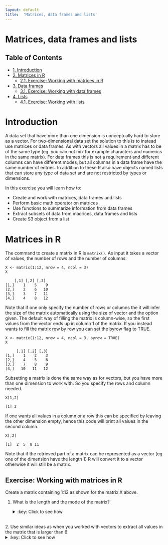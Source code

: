 ```yaml
---
layout: default
title:  'Matrices, data frames and lists'
---
```

# Matrices, data frames and lists
<div id="table-of-contents">
<h2>Table of Contents</h2>
<div id="text-table-of-contents">
<ul>
<li><a href="#orgheadline1">1. Introduction</a></li>
<li><a href="#orgheadline3">2. Matrices in R</a>
<ul>
<li><a href="#orgheadline2">2.1. Exercise: Working with matrices in R</a></li>
</ul>
</li>
<li><a href="#orgheadline5">3. Data frames</a>
<ul>
<li><a href="#orgheadline4">3.1. Exercise: Working with data frames</a></li>
</ul>
</li>
<li><a href="#orgheadline7">4. Lists</a>
<ul>
<li><a href="#orgheadline6">4.1. Exercise: Working with lists</a></li>
</ul>
</li>
</ul>
</div>
</div>


# Introduction<a id="orgheadline1"></a>

A data set that have more than one dimension is conceptually hard to
store as a vector. For two-dimensional data set the solution to this
is to instead use matrices or data frames. As with vectors all values
in a matrix has to be of the same type (eg. you can not mix for
example characters and numerics in the same matrix). For data frames
this is not a requirement and different columns can have different
modes, but all columns in a data frame have the same number of
entries. In addition to these R also have objects named lists that can
store any type of data set and are not restricted by types or dimensions.

In this exercise you will learn how to:
- Create and work with matrices, data frames and lists
- Perform basic math operator on matrices
- Use functions to summarize information from data frames
- Extract subsets of data from macrices, data frames and lists
- Create S3 object from a list


# Matrices in R<a id="orgheadline3"></a>

The command to create a matrix in R is `matrix()`. 
As input it takes a vector of values, the number of
rows and the number of columns.

    X <- matrix(1:12, nrow = 4, ncol = 3)
    X

        [,1] [,2] [,3]
    [1,]    1    5    9
    [2,]    2    6   10
    [3,]    3    7   11
    [4,]    4    8   12

Note that if one only specify the number of rows or columns the it
will infer the size of the matrix automatically using the size of
vector and the option given. The default way of filling the matrix is
column-wise, so the first values from the vector ends up in column 1
of the matrix. If you instead wants to fill the matrix row by row you
can set the byrow flag to TRUE.

    X <- matrix(1:12, nrow = 4, ncol = 3, byrow = TRUE)
    X

         [,1] [,2] [,3]
    [1,]    1    2    3
    [2,]    4    5    6
    [3,]    7    8    9
    [4,]   10   11   12

Subsetting a matrix is done the same way as for vectors, but you have
more than one dimension to work with. So you specify the rows and
column needed. 

    X[1,2]

    [1] 2

If one wants all values in a column or a row this can be specified by
leaving the other dimension empty, hence this code will print all
values in the second column.

    X[,2]

    [1]  2  5  8 11

Note that if the retrieved part of a matrix can be represented as a
vector (eg one of the dimension have the length 1) R will convert it
to a vector otherwise it will still be a matrix.

## Exercise: Working with matrices in R<a id="orgheadline2"></a>

Create a matrix containing 1:12 as shown for the matrix X above. 

1.  What is the length and the mode of the matrix?
    <details>
    <summary>:key: Click to see how</summary>
    <pre>
    
        mode(X)
        length(X)
    
        [1] "numeric"
        [1] 12
    </pre>
    </details>
<br>
2.  Use similar ideas as when you worked with vectors to extract all
    values in the matrix that is larger than 6
    <details>
    <summary>:key: Click to see how</summary>
    <pre>
    
        X[X>6]
    
        [1]  7 10  8 11  9 12
    
    </pre>
    </details>
<br>
3.  Shift places of column 1 and 3 in X
    <details>
    <summary>:key: Click to see how</summary>
    <pre>

        X[,c(3,2,1)]
    
             [,1] [,2] [,3]
        [1,]    3    2    1
        [2,]    6    5    4
        [3,]    9    8    7
        [4,]   12   11   10
    
    </pre>
    </details>
<br>
4.  Add a vector with three zeros as a fifth row to the matrix

    <details>
    <summary>:key: Click to see how</summary>
    <pre>
    
        X.2 <- rbind(X, rep(0, 3))
        X.2
    
             [,1] [,2] [,3]
        [1,]    1    2    3
        [2,]    4    5    6
        [3,]    7    8    9
        [4,]   10   11   12
        [5,]    0    0    0
    </pre>
    </details>
<br>
5.  Replace all values the first two columns in your matrix with "NA".
    <details>
    <summary>:key: Click to see how</summary>
    <pre>
    
        X[,1:2] <- NA
        X
    
             [,1] [,2] [,3]
        [1,]   NA   NA    3
        [2,]   NA   NA    6
        [3,]   NA   NA    9
        [4,]   NA   NA   12
    </pre>
    </details>
<br>
6.  Replace all values in the matrix with 0 and convert it to a vector
    <details>
    <summary>:key: Click to see how</summary>
    <pre>
    
        X[] <- 0
        as.vector(X)
    
        [1] 0 0 0 0 0 0 0 0 0 0 0 0
    </pre>
    </details>
<br>
7.  In the the exercies earlier you created a vector with the names of
    the type Geno\_a\_1, Geno\_a\_2, Geno\_a\_3, Geno\_b\_1, Geno\_b\_2&#x2026;,
    Geno\_s\_3 using vectors. In todays lecture a function named outer
    that generate matrixes was mentioned. Try to generate the same
    vector as yesterday using this function instead. The outer function
    is very powerful, but can be hard to wrap you head around, so try
    to follow the logics, perhaps by creating a simple example to start
    with.
    <details>
    <summary>:key: Click to see how</summary>
    <pre>
    
        letnum <- outer(paste("Geno",letters[1:19], sep = "_"), 1:3, paste, sep = "_")
        class(letnum)
        sort(as.vector(letnum))
        #sort(paste("Geno", as.vector(letnum), sep = "_"))
    
        [1] "matrix"
        
        [1] "Geno_a_1" "Geno_a_2" "Geno_a_3" "Geno_b_1" "Geno_b_2" "Geno_b_3"
         [7] "Geno_c_1" "Geno_c_2" "Geno_c_3" "Geno_d_1" "Geno_d_2" "Geno_d_3"
        [13] "Geno_e_1" "Geno_e_2" "Geno_e_3" "Geno_f_1" "Geno_f_2" "Geno_f_3"
        [19] "Geno_g_1" "Geno_g_2" "Geno_g_3" "Geno_h_1" "Geno_h_2" "Geno_h_3"
        [25] "Geno_i_1" "Geno_i_2" "Geno_i_3" "Geno_j_1" "Geno_j_2" "Geno_j_3"
        [31] "Geno_k_1" "Geno_k_2" "Geno_k_3" "Geno_l_1" "Geno_l_2" "Geno_l_3"
        [37] "Geno_m_1" "Geno_m_2" "Geno_m_3" "Geno_n_1" "Geno_n_2" "Geno_n_3"
        [43] "Geno_o_1" "Geno_o_2" "Geno_o_3" "Geno_p_1" "Geno_p_2" "Geno_p_3"
        [49] "Geno_q_1" "Geno_q_2" "Geno_q_3" "Geno_r_1" "Geno_r_2" "Geno_r_3"
        [55] "Geno_s_1" "Geno_s_2" "Geno_s_3"
    
    </pre>
    </details>
<br>
8.  Create two different 2 by 2 matrices named A and B. A should
    contain the values 1 - 4 and B the values 5-8. Try out the
    following commands and by looking at the results see if you can
    figure out what is going on.  
    A. A \* B  
    B. A / B  
    C. A %x% B  
    D. A + B  
    E. A - B  
    F. A == B  
    <details>
    <summary>:key: Click to see how</summary>
    <pre>
    
        A <- matrix(1:4, ncol = 2, nrow = 2)
        B <- matrix(5:8, ncol = 2, nrow = 2)
        A

            [,1] [,2]
        [1,]    1    3
        [2,]    2    4
		
		B

            [,1] [,2]
        [1,]    5    7
        [2,]    6    8

        A * B
		
            [,1] [,2]
        [1,]    5   21
        [2,]   12   32

		A / B
		
                 [,1]      [,2]
        [1,] 0.2000000 0.4285714
        [2,] 0.3333333 0.5000000
		
		
        A %x% B
		
            [,1] [,2] [,3] [,4]
        [1,]    5    7   15   21
        [2,]    6    8   18   24
        [3,]   10   14   20   28
        [4,]   12   16   24   32
		
        A + B
		
            [,1] [,2]
        [1,]    6   10
        [2,]    8   12
		
        A - B
		
            [,1] [,2]
        [1,]   -4   -4
        [2,]   -4   -4
		
        A == B
		
             [,1]  [,2]
        [1,] FALSE FALSE
        [2,] FALSE FALSE
    
    </pre>
    </details>
<br>
9.  Generate a 10 by 10 matrix with random numbers. Add row and
    columnnames and calculate mean and median over rows and save these
    in a new matrix.  
    <details> <summary>:key: Click to see how</summary> 
    <pre>
    
        e <- rnorm(n = 100)
        E <- matrix(e, nrow = 10, ncol = 10)
        colnames(E) <- LETTERS[1:10]
        rownames(E) <- colnames(E)
        E.means <- rowMeans(E)
        E.medians <- apply(E, MARGIN = 1, median)
        E.mm <- rbind(E.means, E.medians)
        E.mm
    
                           A          B          C          D         E         F
        E.means   -0.01902767 0.01075332 -0.4137270 -0.1304978 0.2099126 0.2965743
        E.medians  0.53337938 0.18481261 -0.2248858 -0.1139851 0.3269634 0.2601974
                           G           H          I          J
        E.means   -0.6670421 -0.27378920 -0.1533350 -0.0437610
        E.medians -0.5247300 -0.09460231 -0.3547495 -0.2493248
    
    </pre>
    </details>
<br>

# Data frames<a id="orgheadline5"></a>

Even though vectors are at the very base of R usage, data frames are
central to R as the most common ways to import data into R
(read.table) will create a data frame. Even though a data frame can
itself contain another data frame, the by far, most common data frames
consists of a set of equally long vectors. As data frames can contain
several different data types the command `str()`
is very useful to run on data frames

    vector1 <- 1:10
    vector2 <- letters[1:10]
    vector3 <- rnorm(10, sd = 10)
    df <- data.frame(vector1, vector2, vector3)
    str(df)

    'data.frame':   10 obs. of  3 variables:
     $ vector1: int  1 2 3 4 5 6 7 8 9 10
     $ vector2: Factor w/ 10 levels "a","b","c","d",..: 1 2 3 4 5 6 7 8 9 10
     $ vector3: num  8.463 0.905 -0.255 -6.59 3.369 ...

In the above example we can see that the data frame df contains 10
observations for three variables that all have different modes, column
1 is an integer vector, column 2 a vector with factors! and column
3 a numeric vector. It is noteworthy that the second column is a
factor even though we just gave it a character vector.

## Exercise: Working with data frames<a id="orgheadline4"></a>

1.  Use the built-in help in R to figure out what is going on with the
    second column in df data frame described above and modify the
    creation of the data frame so that the second column is stored as a
    character vector.  
    <details>
    <summary>:key: Click to see how</summary>
    <pre>
    
        df <- data.frame(vector1, vector2, vector3, stringsAsFactors = FALSE)
			str(df)
    
        'data.frame':   10 obs. of  3 variables:
         $ vector1: int  1 2 3 4 5 6 7 8 9 10
         $ vector2: chr  "a" "b" "c" "d" ...
         $ vector3: num  8.463 0.905 -0.255 -6.59 3.369 ...
    
    </pre>
    </details>
<br>
2.  One can select columns from a data frame using either the name or
    the position. Use both methods to print the last two columns from
    the df data frame.
    <details>
    <summary>:key: Click to see how</summary>
    <pre>   
    
        df[,2:3]
        df[,c("vector2", "vector3")]
    
           vector2     vector3
        1        a   8.4628687
        2        b   0.9046253
        3        c  -0.2549117
        4        d  -6.5902581
        5        e   3.3685362
        6        f  16.7773472
        7        g   9.3203649
        8        h -10.4333097
        9        i   2.9716131
        10       j   8.1402695
           vector2     vector3
        1        a   8.4628687
        2        b   0.9046253
        3        c  -0.2549117
        4        d  -6.5902581
        5        e   3.3685362
        6        f  16.7773472
        7        g   9.3203649
        8        h -10.4333097
        9        i   2.9716131
        10       j   8.1402695
    
    </pre>
    </details>
<br>
3.  Print all letters in the vector2 column of the data frame where the
    vector3 column has a positive value.
    <details>
    <summary>:key: Click to see how</summary>
    <pre>
    
        df[df$vector3>0,2]
        df$vector2[df$vector3>0]
    
        [1] "a" "b" "e" "f" "g" "i" "j"
        [1] "a" "b" "e" "f" "g" "i" "j"
    
    </pre>
    </details>
<br>
4.  Create a new vector combining the all columns of df seperated by a underscore.
    <details>
    <summary>:key: Click to see how</summary>
    <pre>
    
        paste(df$vector1, df$vector2, df$vector3, sep = "_")
    
         [1] "1_a_8.46286871843976"  "2_b_0.904625308313597" "3_c_-0.25491171338376"
         [4] "4_d_-6.59025808447186" "5_e_3.36853617579661"  "6_f_16.7773472039123" 
         [7] "7_g_9.32036493453533"  "8_h_-10.4333097064694" "9_i_2.97161306345798" 
        [10] "10_j_8.14026953369552"
    
    </pre>
    </details>
<br>
5.  There is a data frame of car information that comes with the base
    installation of R. Have a look at this data by typing `mtcars`.
    <details>
    <summary>:key: Click to see how</summary>
    <pre>
    
        mtcars
    
                             mpg cyl  disp  hp drat    wt  qsec vs am gear carb
        Mazda RX4           21.0   6 160.0 110 3.90 2.620 16.46  0  1    4    4
        Mazda RX4 Wag       21.0   6 160.0 110 3.90 2.875 17.02  0  1    4    4
        Datsun 710          22.8   4 108.0  93 3.85 2.320 18.61  1  1    4    1
        Hornet 4 Drive      21.4   6 258.0 110 3.08 3.215 19.44  1  0    3    1
        Hornet Sportabout   18.7   8 360.0 175 3.15 3.440 17.02  0  0    3    2
        Valiant             18.1   6 225.0 105 2.76 3.460 20.22  1  0    3    1
        Duster 360          14.3   8 360.0 245 3.21 3.570 15.84  0  0    3    4
        Merc 240D           24.4   4 146.7  62 3.69 3.190 20.00  1  0    4    2
        Merc 230            22.8   4 140.8  95 3.92 3.150 22.90  1  0    4    2
        Merc 280            19.2   6 167.6 123 3.92 3.440 18.30  1  0    4    4
        Merc 280C           17.8   6 167.6 123 3.92 3.440 18.90  1  0    4    4
        Merc 450SE          16.4   8 275.8 180 3.07 4.070 17.40  0  0    3    3
        Merc 450SL          17.3   8 275.8 180 3.07 3.730 17.60  0  0    3    3
        Merc 450SLC         15.2   8 275.8 180 3.07 3.780 18.00  0  0    3    3
        Cadillac Fleetwood  10.4   8 472.0 205 2.93 5.250 17.98  0  0    3    4
        Lincoln Continental 10.4   8 460.0 215 3.00 5.424 17.82  0  0    3    4
        Chrysler Imperial   14.7   8 440.0 230 3.23 5.345 17.42  0  0    3    4
        Fiat 128            32.4   4  78.7  66 4.08 2.200 19.47  1  1    4    1
        Honda Civic         30.4   4  75.7  52 4.93 1.615 18.52  1  1    4    2
        Toyota Corolla      33.9   4  71.1  65 4.22 1.835 19.90  1  1    4    1
        Toyota Corona       21.5   4 120.1  97 3.70 2.465 20.01  1  0    3    1
        Dodge Challenger    15.5   8 318.0 150 2.76 3.520 16.87  0  0    3    2
        AMC Javelin         15.2   8 304.0 150 3.15 3.435 17.30  0  0    3    2
        Camaro Z28          13.3   8 350.0 245 3.73 3.840 15.41  0  0    3    4
        Pontiac Firebird    19.2   8 400.0 175 3.08 3.845 17.05  0  0    3    2
        Fiat X1-9           27.3   4  79.0  66 4.08 1.935 18.90  1  1    4    1
        Porsche 914-2       26.0   4 120.3  91 4.43 2.140 16.70  0  1    5    2
        Lotus Europa        30.4   4  95.1 113 3.77 1.513 16.90  1  1    5    2
        Ford Pantera L      15.8   8 351.0 264 4.22 3.170 14.50  0  1    5    4
        Ferrari Dino        19.7   6 145.0 175 3.62 2.770 15.50  0  1    5    6
        Maserati Bora       15.0   8 301.0 335 3.54 3.570 14.60  0  1    5    8
        Volvo 142E          21.4   4 121.0 109 4.11 2.780 18.60  1  1    4    2
    
    </pre>
    </details>
<br>
6.  Re-arrange the row names of this data frame and save as a vector.
    <details>
    <summary>:key: Click to see how</summary>
    <pre>
    
        car.names <- sample(row.names(mtcars))
    
    </pre>
    </details>
<br>
7.  Create a data frame containg the vector from the previous question
    and two vectors with random numbers named random1 and random2.
    <details>
    <summary>:key: Click to see how</summary>
    <pre>
    
        random1 <- rnorm(length(car.names))
        random2 <- rnorm(length(car.names))
        mtcars2 <- data.frame(car.names, random1, random2)
        mtcars2
    
                    car.names    random1      random2
        1        Toyota Corona  0.2672093  0.748625274
        2           Duster 360 -0.4127061 -0.289656962
        3    Hornet Sportabout -0.6291955  1.154517511
        4           Volvo 142E  1.4695465  1.822855299
        5         Lotus Europa -0.1088715 -0.688590021
        6       Hornet 4 Drive -0.4359612 -0.274399856
        7              Valiant -0.9114306 -0.552239587
        8          Merc 450SLC  0.1083370  0.212631221
        9            Fiat X1-9 -0.3422226 -1.991076826
        10  Cadillac Fleetwood  0.4657490  0.779438149
        11      Toyota Corolla  1.1136944 -0.949605064
        12       Mazda RX4 Wag -0.6442193 -0.353000665
        13        Ferrari Dino  0.7393240 -0.157842460
        14           Mazda RX4 -0.0431834  1.428955430
        15          Datsun 710  1.1788716 -0.056881290
        16            Merc 280  0.8434795 -1.676932154
        17            Fiat 128  0.5203762 -1.540330757
        18          Merc 450SE -0.6783654 -1.088913643
        19         Honda Civic  0.9413628 -0.689011222
        20       Porsche 914-2 -1.7112856 -0.279261819
        21    Pontiac Firebird  0.7238131  0.980874293
        22            Merc 230  0.4692142  0.417665142
        23       Maserati Bora -0.6522722  0.394803085
        24 Lincoln Continental  1.3341690 -0.008482409
        25   Chrysler Imperial -1.7568138  0.231171108
        26         AMC Javelin -0.3436457 -0.801661343
        27    Dodge Challenger  0.9847896  0.240541233
        28      Ford Pantera L  0.1812936 -2.391389388
        29          Camaro Z28  0.2731022 -0.562270119
        30           Merc 240D -1.3300011  0.941390495
        31           Merc 280C -0.1134380 -1.051899224
        32          Merc 450SL  1.0369179 -0.256698993
    </pre>
    </details>
<br>
8.  Now you have two data frames that both contains information on a
    set of cars. A collaborator asks you to create a new data frame
    with all this information combined. Create this
    merged data frame and make sure that it corresponds that is combined 
	in the correct way.
    <details>
    <summary>:key: Click to see how</summary>
    <pre>
    
        mt.merged <- merge(mtcars, mtcars2, by.x = "row.names", by.y = "car.names")
        mt.merged
    
                     Row.names  mpg cyl  disp  hp drat    wt  qsec vs am gear carb
        1          AMC Javelin 15.2   8 304.0 150 3.15 3.435 17.30  0  0    3    2
        2   Cadillac Fleetwood 10.4   8 472.0 205 2.93 5.250 17.98  0  0    3    4
        3           Camaro Z28 13.3   8 350.0 245 3.73 3.840 15.41  0  0    3    4
        4    Chrysler Imperial 14.7   8 440.0 230 3.23 5.345 17.42  0  0    3    4
        5           Datsun 710 22.8   4 108.0  93 3.85 2.320 18.61  1  1    4    1
        6     Dodge Challenger 15.5   8 318.0 150 2.76 3.520 16.87  0  0    3    2
        7           Duster 360 14.3   8 360.0 245 3.21 3.570 15.84  0  0    3    4
        8         Ferrari Dino 19.7   6 145.0 175 3.62 2.770 15.50  0  1    5    6
        9             Fiat 128 32.4   4  78.7  66 4.08 2.200 19.47  1  1    4    1
        10           Fiat X1-9 27.3   4  79.0  66 4.08 1.935 18.90  1  1    4    1
        11      Ford Pantera L 15.8   8 351.0 264 4.22 3.170 14.50  0  1    5    4
        12         Honda Civic 30.4   4  75.7  52 4.93 1.615 18.52  1  1    4    2
        13      Hornet 4 Drive 21.4   6 258.0 110 3.08 3.215 19.44  1  0    3    1
        14   Hornet Sportabout 18.7   8 360.0 175 3.15 3.440 17.02  0  0    3    2
        15 Lincoln Continental 10.4   8 460.0 215 3.00 5.424 17.82  0  0    3    4
        16        Lotus Europa 30.4   4  95.1 113 3.77 1.513 16.90  1  1    5    2
        17       Maserati Bora 15.0   8 301.0 335 3.54 3.570 14.60  0  1    5    8
        18           Mazda RX4 21.0   6 160.0 110 3.90 2.620 16.46  0  1    4    4
        19       Mazda RX4 Wag 21.0   6 160.0 110 3.90 2.875 17.02  0  1    4    4
        20            Merc 230 22.8   4 140.8  95 3.92 3.150 22.90  1  0    4    2
        21           Merc 240D 24.4   4 146.7  62 3.69 3.190 20.00  1  0    4    2
        22            Merc 280 19.2   6 167.6 123 3.92 3.440 18.30  1  0    4    4
        23           Merc 280C 17.8   6 167.6 123 3.92 3.440 18.90  1  0    4    4
        24          Merc 450SE 16.4   8 275.8 180 3.07 4.070 17.40  0  0    3    3
        25          Merc 450SL 17.3   8 275.8 180 3.07 3.730 17.60  0  0    3    3
        26         Merc 450SLC 15.2   8 275.8 180 3.07 3.780 18.00  0  0    3    3
        27    Pontiac Firebird 19.2   8 400.0 175 3.08 3.845 17.05  0  0    3    2
        28       Porsche 914-2 26.0   4 120.3  91 4.43 2.140 16.70  0  1    5    2
        29      Toyota Corolla 33.9   4  71.1  65 4.22 1.835 19.90  1  1    4    1
        30       Toyota Corona 21.5   4 120.1  97 3.70 2.465 20.01  1  0    3    1
        31             Valiant 18.1   6 225.0 105 2.76 3.460 20.22  1  0    3    1
        32          Volvo 142E 21.4   4 121.0 109 4.11 2.780 18.60  1  1    4    2
              random1      random2
        1  -0.3436457 -0.801661343
        2   0.4657490  0.779438149
        3   0.2731022 -0.562270119
        4  -1.7568138  0.231171108
        5   1.1788716 -0.056881290
        6   0.9847896  0.240541233
        7  -0.4127061 -0.289656962
        8   0.7393240 -0.157842460
        9   0.5203762 -1.540330757
        10 -0.3422226 -1.991076826
        11  0.1812936 -2.391389388
        12  0.9413628 -0.689011222
        13 -0.4359612 -0.274399856
        14 -0.6291955  1.154517511
        15  1.3341690 -0.008482409
        16 -0.1088715 -0.688590021
        17 -0.6522722  0.394803085
        18 -0.0431834  1.428955430
        19 -0.6442193 -0.353000665
        20  0.4692142  0.417665142
        21 -1.3300011  0.941390495
        22  0.8434795 -1.676932154
        23 -0.1134380 -1.051899224
        24 -0.6783654 -1.088913643
        25  1.0369179 -0.256698993
        26  0.1083370  0.212631221
        27  0.7238131  0.980874293
        28 -1.7112856 -0.279261819
        29  1.1136944 -0.949605064
        30  0.2672093  0.748625274
        31 -0.9114306 -0.552239587
        32  1.4695465  1.822855299
    </pre>
    </details>
<br>
9.  Calculate the mean value for the two columns that you added to the
    mtcars data frame. 
    <details>
    <summary>:key: Click to see how</summary>
    <pre>
  
        colMeans(mtcars2[, c("random1", "random2")])

            random1     random2 
         0.07930118 -0.19708361

    </pre>
    </details>

	Try to modify so you get the mean by cylinder
    number instead.
    <details>
    <summary>:key: Click to see how</summary>
    <pre>

		aggregate(mtcars2$random1,  by = list(mtcars$cyl), FUN = mean)
    
          Group.1          x
        1       4 0.02470902
        2       6 0.16250439
        3       8 0.08059342
    
          mtcars$cyl mtcars2$ex1
        1          4 -0.31758135
        2          6 -0.31712091
        3          8  0.01378375
    
    </pre>
    </details>
<br>

# Lists<a id="orgheadline7"></a>

The last data structure that we will explore are lists, which is a
very flexible structure. Lists can i R combine different data
structures and they do not have to be of equal dimensions or have
other restrictions. The drawback with a flexible structure is that it
requires a bit more work to interact with.

The syntax to create a list is similar to creation of the other data
structures in R. 

    l <- list(1, 2, 3)

As with the data frames the str() command is very useful for the
sometimes fairly complex lists instances.

    str(l)

    List of 3
     $ : num 1
     $ : num 2
     $ : num 3

This example containing only numeric vector is not very exciting
example given the flebility a list structure offers so lets create a
more complex example

    vec1 <- letters
    vec2 <- 1:4
    mat1 <- matrix(1:100, nrow = 5)
    df1 <- as.data.frame(cbind(10:1, 91:100))
    u.2 <- list(vec1, vec2, mat1, df1, l)

As you can see a list can not only contain other data structures, but
can also contain other lists.

Looking at the str command reveals much of the details of a list

    str(u.2)

    List of 5
     $ : chr [1:26] "a" "b" "c" "d" ...
     $ : int [1:4] 1 2 3 4
     $ : int [1:5, 1:20] 1 2 3 4 5 6 7 8 9 10 ...
     $ :'data.frame':       10 obs. of  2 variables:
      ..$ V1: int [1:10] 10 9 8 7 6 5 4 3 2 1
      ..$ V2: int [1:10] 91 92 93 94 95 96 97 98 99 100
     $ :List of 3
      ..$ : num 1
      ..$ : num 2
      ..$ : num 3

With this more complex object subsetting are slighty trickier than
with more the more homogenous objects we have looked at so far.

To look at the first entry of a list one can use the same syntax as
for the simplier structures, but note that this will give you a list
of length 1 irrespective of the actual type of data structure found.

    u.2[1]
    str(u.2[1])

    [[1]]
     [1] "a" "b" "c" "d" "e" "f" "g" "h" "i" "j" "k" "l" "m" "n" "o" "p" "q" "r" "s"
    [20] "t" "u" "v" "w" "x" "y" "z"
    List of 1
     $ : chr [1:26] "a" "b" "c" "d" ...

If one instead wants to extract the list entry as the structure that
is stored, one needs to "dig" deeper in the object.

    u.2[[1]]
    str(u.2[[1]])

     [1] "a" "b" "c" "d" "e" "f" "g" "h" "i" "j" "k" "l" "m" "n" "o" "p" "q" "r" "s"
    [20] "t" "u" "v" "w" "x" "y" "z"
     
    chr [1:26] "a" "b" "c" "d" "e" "f" "g" "h" "i" "j" ...

This means that the syntax to extract to exact specific value from a
data structure stored in a list can be daunting, examplified by
extracting the second column of the data fram stored at position 4 in
the list u.2.  

    u.2[[4]][,2]

    [1]  91  92  93  94  95  96  97  98  99 100

## Exercise: Working with lists<a id="orgheadline6"></a>

1.  Create a list containing 1 character vector, a numeric vector, a
    character matrix.
    <details>
    <summary>:key: Click to see how</summary>
    <pre>
    
        list.2 <- list(vec1 = c("hi", "ho", "merry", "christmas"), vec2 = 4:19, mat1 = matrix(as.character(100:81), nrow = 4))
        list.2
    
        $vec1
        [1] "hi"        "ho"        "merry"     "christmas"
        
        $vec2
         [1]  4  5  6  7  8  9 10 11 12 13 14 15 16 17 18 19
        
        $mat1
             [,1] [,2] [,3] [,4] [,5]
        [1,]  100   96   92   88   84
        [2,]   99   95   91   87   83
        [3,]   98   94   90   86   82
        [4,]   97   93   89   85   81
    </pre>
    </details>
<br>
2.  Create a data fram and add this to the list.
    <details>
    <summary>:key: Click to see how</summary>
    <pre>
    
        df <- data.frame(letters, LETTERS, letters == LETTERS)
        list.2[[4]] <- df
    
    </pre>
    </details>
<br>
3.  Remove the the second entry of your list
    <details>
    <summary>:key: Click to see how</summary>
    <pre>
		
        list.2[-2]
	
	$vec1
    [1] "hi"        "ho"        "merry"     "christmas"
    
    $mat1
         [,1] [,2] [,3] [,4] [,5]
    [1,]  100   96   92   88   84
    [2,]   99   95   91   87   83
    [3,]   98   94   90   86   82
    [4,]   97   93   89   85   81
    
    [[3]]
       letters LETTERS letters....LETTERS
    1        a       A              FALSE
    2        b       B              FALSE
    3        c       C              FALSE
    4        d       D              FALSE
    5        e       E              FALSE
    6        f       F              FALSE
    7        g       G              FALSE
    8        h       H              FALSE
    9        i       I              FALSE
    10       j       J              FALSE
    11       k       K              FALSE
    12       l       L              FALSE
    13       m       M              FALSE
    14       n       N              FALSE
    15       o       O              FALSE
    16       p       P              FALSE
    17       q       Q              FALSE
    18       r       R              FALSE
    19       s       S              FALSE
    20       t       T              FALSE
    21       u       U              FALSE
    22       v       V              FALSE
    23       w       W              FALSE
    24       x       X              FALSE
    25       y       Y              FALSE
    26       z       Z              FALSE
    </pre>
    </details>
<br>
4.  Create a new list that contain 20 entries, with each entry holding
    a numeric vector.
    <details>
    <summary>:key: Click to see how</summary>
    <pre>
    
        vec1 <- rnorm(1000)
        list.a <- split(vec1, 1:20)
    
    </pre>
    </details>
<br>
5.  How long is your list, and how long are each of the vectors
    that are part of the list?
    <details>
    <summary>:key: Click to see how</summary>
    <pre>
    
        length(list.a)
        lapply(list.a, FUN = "length")
    
        [1] 20
        $`1`
        [1] 50
        
        $`2`
        [1] 50
        
        $`3`
        [1] 50
        
        $`4`
        [1] 50
        
        $`5`
        [1] 50
        
        $`6`
        [1] 50
        
        $`7`
        [1] 50
        
        $`8`
        [1] 50
        
        $`9`
        [1] 50
        
        $`10`
        [1] 50
        
        $`11`
        [1] 50
        
        $`12`
        [1] 50
        
        $`13`
        [1] 50
        
        $`14`
        [1] 50
        
        $`15`
        [1] 50
        
        $`16`
        [1] 50
        
        $`17`
        [1] 50
        
        $`18`
        [1] 50
        
        $`19`
        [1] 50
        
        $`20`
        [1] 50
    </pre>
    </details>
<br>
6.  Figure out what the main differences are between the function
    lapply and sapply are and use both of them with the function
    summary on your newly created list.
    What are the pros and cons of the two approaches to calculate the
    same summary statistics?
    
    <details>
    <summary>:key: Click to see how</summary>
    <pre>
    
        lapply(X = list.a, FUN = "summary")
        sapply(X = list.a, FUN = "summary")
    
        $`1`
            Min.  1st Qu.   Median     Mean  3rd Qu.     Max. 
        -1.91700 -0.98430 -0.10330 -0.09407  0.64310  2.57300 
        
        $`2`
            Min.  1st Qu.   Median     Mean  3rd Qu.     Max. 
        -2.55600 -0.59190  0.06890  0.09146  0.98040  2.40500 
        
        $`3`
           Min. 1st Qu.  Median    Mean 3rd Qu.    Max. 
        -1.7200 -0.2922  0.3422  0.4497  1.0440  3.4580 
        
        $`4`
            Min.  1st Qu.   Median     Mean  3rd Qu.     Max. 
        -1.65400 -0.77660 -0.06379  0.05182  0.68320  2.72800 
        
        $`5`
            Min.  1st Qu.   Median     Mean  3rd Qu.     Max. 
        -2.11200 -0.67370  0.09657  0.08760  0.78310  2.42000 
        
        $`6`
           Min. 1st Qu.  Median    Mean 3rd Qu.    Max. 
        -2.3730 -1.1960 -0.1069 -0.1600  0.7839  2.5650 
        
        $`7`
            Min.  1st Qu.   Median     Mean  3rd Qu.     Max. 
        -2.08900 -0.84710 -0.31490 -0.25480  0.03034  1.86400 
        
        $`8`
            Min.  1st Qu.   Median     Mean  3rd Qu.     Max. 
        -3.13100 -0.74770  0.25510 -0.03403  0.75410  1.98000 
        
        $`9`
            Min.  1st Qu.   Median     Mean  3rd Qu.     Max. 
        -2.58600 -0.36920  0.02267  0.10700  0.48530  2.19900 
        
        $`10`
           Min. 1st Qu.  Median    Mean 3rd Qu.    Max. 
        -2.0500 -1.0210 -0.4427 -0.2017  0.5982  2.4700 
        
        $`11`
            Min.  1st Qu.   Median     Mean  3rd Qu.     Max. 
        -2.00300 -0.65670 -0.02114  0.04536  0.54900  2.47800 
        
        $`12`
            Min.  1st Qu.   Median     Mean  3rd Qu.     Max. 
        -2.08200 -0.76080 -0.17120 -0.09029  0.36670  2.58100 
        
        $`13`
            Min.  1st Qu.   Median     Mean  3rd Qu.     Max. 
        -2.42300 -0.66920  0.02297 -0.01248  0.63560  2.35000 
        
        $`14`
            Min.  1st Qu.   Median     Mean  3rd Qu.     Max. 
        -2.18400 -0.99050 -0.06705 -0.18770  0.43920  2.40500 
        
        $`15`
             Min.   1st Qu.    Median      Mean   3rd Qu.      Max. 
        -2.194000 -0.638600  0.090650 -0.006298  0.599600  2.537000 
        
        $`16`
           Min. 1st Qu.  Median    Mean 3rd Qu.    Max. 
        -1.9650 -0.8252 -0.1867 -0.1255  0.4426  2.4360 
        
        $`17`
           Min. 1st Qu.  Median    Mean 3rd Qu.    Max. 
        -2.5890 -0.8900 -0.3218 -0.3507  0.3900  1.8250 
        
        $`18`
            Min.  1st Qu.   Median     Mean  3rd Qu.     Max. 
        -2.17500 -0.52770  0.05985 -0.07110  0.41190  1.66200 
        
        $`19`
            Min.  1st Qu.   Median     Mean  3rd Qu.     Max. 
        -2.42600 -0.65740  0.06455  0.02680  0.48520  2.75000 
        
        $`20`
           Min. 1st Qu.  Median    Mean 3rd Qu.    Max. 
        -2.5350 -0.4091  0.2411  0.1381  0.6583  2.7100
                       1        2       3        4        5       6        7        8
        Min.    -1.91700 -2.55600 -1.7200 -1.65400 -2.11200 -2.3730 -2.08900 -3.13100
        1st Qu. -0.98430 -0.59190 -0.2922 -0.77660 -0.67370 -1.1960 -0.84710 -0.74770
        Median  -0.10330  0.06890  0.3422 -0.06379  0.09657 -0.1069 -0.31490  0.25510
        Mean    -0.09407  0.09146  0.4497  0.05182  0.08760 -0.1600 -0.25480 -0.03403
        3rd Qu.  0.64310  0.98040  1.0440  0.68320  0.78310  0.7839  0.03034  0.75410
        Max.     2.57300  2.40500  3.4580  2.72800  2.42000  2.5650  1.86400  1.98000
                       9      10       11       12       13       14        15      16
        Min.    -2.58600 -2.0500 -2.00300 -2.08200 -2.42300 -2.18400 -2.194000 -1.9650
        1st Qu. -0.36920 -1.0210 -0.65670 -0.76080 -0.66920 -0.99050 -0.638600 -0.8252
        Median   0.02267 -0.4427 -0.02114 -0.17120  0.02297 -0.06705  0.090650 -0.1867
        Mean     0.10700 -0.2017  0.04536 -0.09029 -0.01248 -0.18770 -0.006298 -0.1255
        3rd Qu.  0.48530  0.5982  0.54900  0.36670  0.63560  0.43920  0.599600  0.4426
        Max.     2.19900  2.4700  2.47800  2.58100  2.35000  2.40500  2.537000  2.4360
                     17       18       19      20
        Min.    -2.5890 -2.17500 -2.42600 -2.5350
        1st Qu. -0.8900 -0.52770 -0.65740 -0.4091
        Median  -0.3218  0.05985  0.06455  0.2411
        Mean    -0.3507 -0.07110  0.02680  0.1381
        3rd Qu.  0.3900  0.41190  0.48520  0.6583
        Max.     1.8250  1.66200  2.75000  2.7100
    </pre>
    </details>
<br>

## Extra exercises
1. Design a S3 class that should hold information on human
   proteins. The data needed for each protein is:
   - The gene that encodes it
   - The molecular weight of the protein
   - The length of the protein sequence
   - Information on who and when it was discovered
   - Protein assay data
   
   Create this hypethetical S3 object in R.
   
2. Among the test data sets that are part of base R, there is one
   called iris. It contains measurements on set of plants. You can
   access the data using by typing iris in R. Explore this data set
   and calculate some useful summary statistics, like SD, mean and
   median for the parts of the data where this makes sense. Calculate
   the same statistics for any grouping that you can find in the data.
